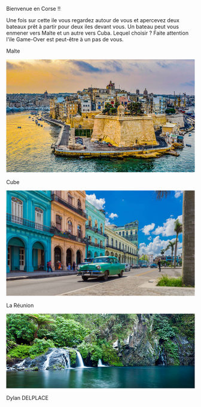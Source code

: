 Bienvenue en Corse !!

Une fois sur cette ile vous regardez autour de vous et apercevez deux bateaux prêt à partir pour deux iles devant vous. Un bateau peut vous enmener vers Malte et un autre vers Cuba. Lequel choisir ? Faite attention l'ile Game-Over est peut-être à un pas de vous.


Malte

[![image A](../images/malte.jpg)](https://github.com/ssagnane1/tp2-labyrinthe/blob/main/jeu-heros-sdc/Malte.md)

Cube

[![image C](../images/cuba.jpg)](https://github.com/ssagnane1/tp2-labyrinthe/blob/main/jeu-heros-sdc/Cuba.md)

La Réunion

[![image E](../images/réunion.jpg)](https://github.com/ssagnane1/tp2-labyrinthe/blob/main/jeu-heros-sdc/Réunion.md)

Dylan DELPLACE
